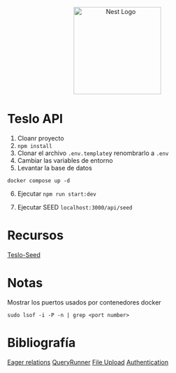 <p align="center">
  <a href="http://nestjs.com/" target="blank"><img src="https://nestjs.com/img/logo-small.svg" width="200" alt="Nest Logo" /></a>
</p>

# Teslo API

1. Cloanr proyecto
2. ```npm install```
3. Clonar el archivo ```.env.template```y renombrarlo a ```.env```
4. Cambiar las variables de entorno
5. Levantar la base de datos
```
docker compose up -d
```
6. Ejecutar ```npm run start:dev```

7. Ejecutar SEED ```localhost:3000/api/seed```

# Recursos

[Teslo-Seed](https://gist.github.com/Klerith/1fb1b9f758bb0c5b2253dfc94f09e1b6)

# Notas

Mostrar los puertos usados por contenedores docker
```
sudo lsof -i -P -n | grep <port number>
```

# Bibliografía

[Eager relations](https://typeorm.io/eager-and-lazy-relations)
[QueryRunner](https://orkhan.gitbook.io/typeorm/docs/query-runner)
[File Upload](https://docs.nestjs.com/techniques/file-upload)
[Authentication](https://docs.nestjs.com/security/authentication)
